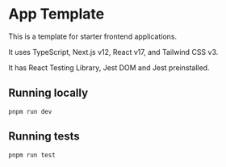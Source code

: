 # App Template

This is a template for starter frontend applications.

It uses TypeScript, Next.js v12, React v17, and Tailwind CSS v3.

It has React Testing Library, Jest DOM and Jest preinstalled.

## Running locally

```shell
pnpm run dev
```

## Running tests

```shell
pnpm run test
```
